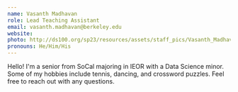 ```yaml
---
name: Vasanth Madhavan
role: Lead Teaching Assistant
email: vasanth.madhavan@berkeley.edu
website: 
photo: http://ds100.org/sp23/resources/assets/staff_pics/Vasanth_Madhavan.jpg
pronouns: He/Him/His
---
```

Hello! I'm a senior from SoCal majoring in IEOR with a Data Science minor. Some of my hobbies include tennis, dancing, and crossword puzzles. Feel free to reach out with any questions.
